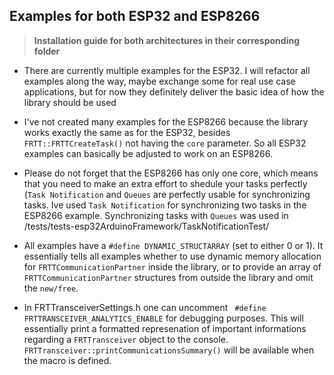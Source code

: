 ## Examples for both ESP32 and ESP8266
> **Installation guide for both architectures in their corresponding folder**

- There are currently multiple examples for the ESP32. I will refactor all examples along the way, maybe exchange some for real use case applications, but for now they definitely deliver the basic idea of how the library should be used

- I've not created many examples for the ESP8266 because the library works exactly the same as for the ESP32, besides ```FRTT::FRTTCreateTask()``` not having the ```core``` parameter. So all ESP32 examples can basically be adjusted to work on an ESP8266.

- Please do not forget that the ESP8266 has only one core, which means that you need to make an extra effort to shedule your tasks perfectly (```Task Notification``` and ```Queues``` are perfectly usable for synchronizing tasks. Ive used ```Task Notification``` for synchronizing two tasks in the ESP8266 example. Synchronizing tasks with ```Queues``` was used in /tests/tests-esp32ArduinoFramework/TaskNotificationTest/


- All examples have a ```#define DYNAMIC_STRUCTARRAY``` (set to either 0 or 1). It essentially tells all examples whether to use dynamic memory allocation for ```FRTTCommunicationPartner```  inside the library, or to provide an array of ```FRTTCommunicationPartner``` structures from outside the library and omit the ``` new/free ```.

- In FRTTransceiverSettings.h one can uncomment ``` #define FRTTRANSCEIVER_ANALYTICS_ENABLE``` for debugging purposes. This will essentially print a formatted represenation of important informations regarding a ```FRTTransceiver``` object to the console. ```FRTTransceiver::printCommunicationsSummary()``` will be available when the macro is defined.
